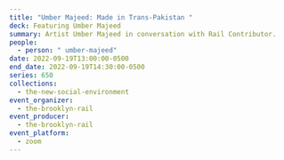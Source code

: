 ```yaml
---
title: "Umber Majeed: Made in Trans-Pakistan "
deck: Featuring Umber Majeed
summary: Artist Umber Majeed in conversation with Rail Contributor.
people:
  - person: " umber-majeed"
date: 2022-09-19T13:00:00-0500
end_date: 2022-09-19T14:30:00-0500
series: 650
collections:
  - the-new-social-environment
event_organizer:
  - the-brooklyn-rail
event_producer:
  - the-brooklyn-rail
event_platform:
  - zoom
---
```

